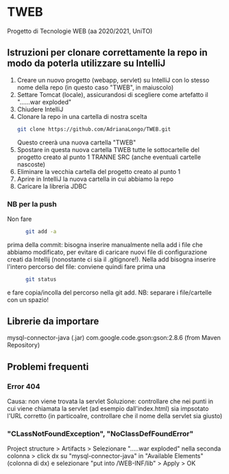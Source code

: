 # TWEB
Progetto di Tecnologie WEB (aa 2020/2021, UniTO)



## Istruzioni per clonare correttamente la repo in modo da poterla utilizzare su IntelliJ

1. Creare un nuovo progetto (webapp, servlet) su IntelliJ con lo stesso nome della repo (in questo caso "TWEB", in maiuscolo)
2. Settare Tomcat (locale), assicurandosi di scegliere come artefatto il "......war exploded"
3. Chiudere IntelliJ
4. Clonare la repo in una cartella di nostra scelta
      ```bash
      git clone https://github.com/AdrianaLongo/TWEB.git
      ```
   Questo creerà una nuova cartella "TWEB"
5. Spostare in questa nuova cartella TWEB tutte le sottocartelle del progetto creato al punto 1 TRANNE SRC (anche eventuali cartelle nascoste)
6. Eliminare la vecchia cartella del progetto creato al punto 1
7. Aprire in IntelliJ la nuova cartella in cui abbiamo la repo
8. Caricare la libreria JDBC

### NB per la push
Non fare 
```bash
      git add -a
```
prima della commit: bisogna inserire manualmente nella add i file che abbiamo modificato, per evitare di caricare nuovi file di configurazione creati da Intellij (nonostante ci sia il .gitignore!).
Nella add bisogna inserire l'intero percorso del file: conviene quindi fare prima una 
```bash
      git status
```
e fare copia/incolla del percorso nella git add.
NB: separare i file/cartelle con un spazio!

## Librerie da importare
mysql-connector-java (.jar)
com.google.code.gson:gson:2.8.6 (from Maven Repository)


## Problemi frequenti
### Error 404
Causa: non viene trovata la servlet
Soluzione: controllare che nei punti in cui viene chiamata la servlet (ad esempio dall'index.html) sia impsotato l'URL corretto (in particoalre, controllare che il nome della servlet sia giusto)

### "CLassNotFoundException", "NoClassDefFoundError"
Project structure > Artifacts > Selezionare ".....war exploded" nella seconda colonna > click dx su "mysql-connector-java" in "Available Elements" (colonna di dx) e selezionare "put into /WEB-INF/lib" > Apply > OK
